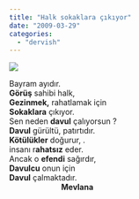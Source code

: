 ```yaml
---
title: "Halk sokaklara çıkıyor"
date: "2009-03-29"
categories: 
  - "dervish"
---
```


![](/uploads/image/Resim_1236599974.jpg)

Bayram ayıdır.   
**Görüş** sahibi halk,  
**Gezinmek,** rahatlamak için  
**Sokaklara** çıkıyor.  
Sen neden **davul** çalıyorsun ?  
**Davul** gürültü, patırtıdır.  
**Kötülükler** doğurur, .  
insanı r**ahatsız** eder.  
Ancak o **efendi** sağırdır,   
**Davulcu** onun için  
**Davul** çalmaktadır.  
                        **Mevlana**
